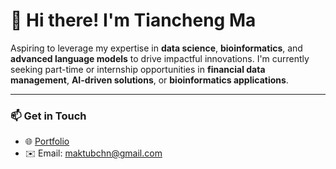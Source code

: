 # 👋 Hi there! I'm Tiancheng Ma

Aspiring to leverage my expertise in **data science**, **bioinformatics**, and **advanced language models** to drive impactful innovations. I'm currently seeking part-time or internship opportunities in **financial data management**, **AI-driven solutions**, or **bioinformatics applications**.

---
### 📫 Get in Touch

- 🌐 [Portfolio](https://portfolio.maktubcn.info)  
- ✉️ Email: [maktubchn@gmail.com](mailto:maktubchn@gmail.com)  
